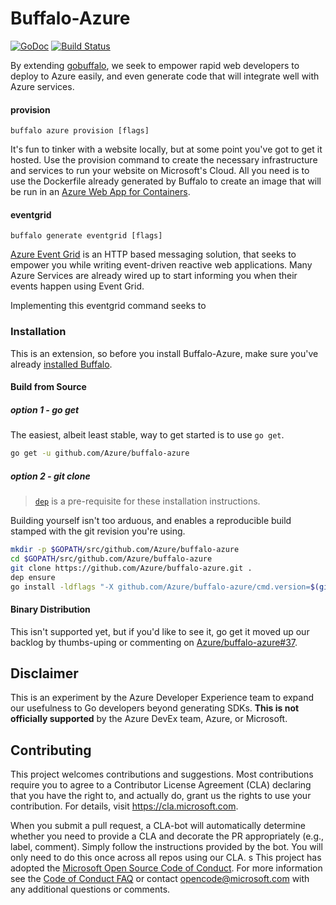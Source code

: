 # Buffalo-Azure

[![GoDoc](https://godoc.org/github.com/Azure/buffalo-azure?status.svg)](https://godoc.org/github.com/Azure/buffalo-azure) [![Build Status](https://travis-ci.org/Azure/buffalo-azure.svg?branch=master)](https://travis-ci.org/Azure/buffalo-azure)

By extending [gobuffalo](https://gobuffalo.io), we seek to empower rapid web developers to deploy to Azure easily, and even generate code that will integrate well with Azure services.

#### provision

`buffalo azure provision [flags]`

It's fun to tinker with a website locally, but at some point you've got to get it hosted. Use the provision command to create the necessary infrastructure and services to run your website on Microsoft's Cloud. All you need is to use the Dockerfile already generated by Buffalo to create an image that will be run in an [Azure Web App for Containers](https://azure.microsoft.com/en-us/services/app-service/containers/).

#### eventgrid

`buffalo generate eventgrid [flags]`

[Azure Event Grid](https://docs.microsoft.com/en-us/azure/event-grid/overview) is an HTTP based messaging solution, that seeks to empower you while writing event-driven reactive web applications. Many Azure Services are already wired up to start informing you when their events happen using Event Grid.

Implementing this eventgrid command seeks to 

### Installation

This is an extension, so before you install Buffalo-Azure, make sure you've already [installed Buffalo](https://gobuffalo.io/en/docs/installation).

#### Build from Source
##### option 1 - go get  

The easiest, albeit least stable, way to get started is to use `go get`.
``` bash
go get -u github.com/Azure/buffalo-azure
```

##### option 2 - git clone

> [`dep`](https://github.com/golang/dep) is a pre-requisite for these installation instructions.

Building yourself isn't too arduous, and enables a reproducible build stamped with the git revision you're using.

``` bash
mkdir -p $GOPATH/src/github.com/Azure/buffalo-azure
cd $GOPATH/src/github.com/Azure/buffalo-azure
git clone https://github.com/Azure/buffalo-azure.git .
dep ensure
go install -ldflags "-X github.com/Azure/buffalo-azure/cmd.version=$(git rev-parse HEAD)"
``` 

#### Binary Distribution

This isn't supported yet, but if you'd like to see it, go get it moved up our backlog by thumbs-uping or commenting on [Azure/buffalo-azure#37](https://github.com/Azure/buffalo-azure/issues/37).

## Disclaimer
This is an experiment by the Azure Developer Experience team to expand our usefulness to Go developers beyond generating SDKs. 
**This is not officially supported** by the Azure DevEx team, Azure, or Microsoft.

## Contributing

This project welcomes contributions and suggestions.  Most contributions require you to agree to a
Contributor License Agreement (CLA) declaring that you have the right to, and actually do, grant us
the rights to use your contribution. For details, visit https://cla.microsoft.com.

When you submit a pull request, a CLA-bot will automatically determine whether you need to provide
a CLA and decorate the PR appropriately (e.g., label, comment). Simply follow the instructions
provided by the bot. You will only need to do this once across all repos using our CLA.
s
This project has adopted the [Microsoft Open Source Code of Conduct](https://opensource.microsoft.com/codeofconduct/).
For more information see the [Code of Conduct FAQ](https://opensource.microsoft.com/codeofconduct/faq/) or
contact [opencode@microsoft.com](mailto:opencode@microsoft.com) with any additional questions or comments.

